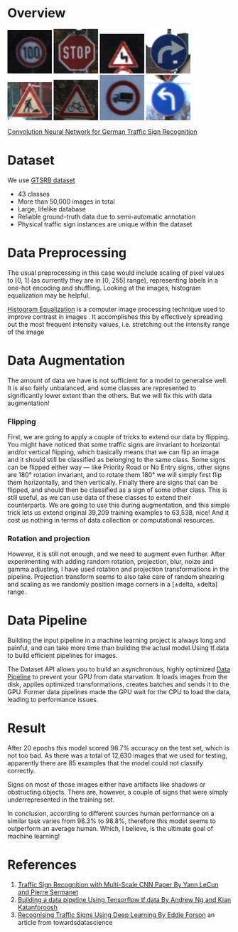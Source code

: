 # Overview

<img src="/images/1.png" width = "100"> <img src="/images/2.png" width = "100"> <img src="/images/3.png" width = "100">
<img src="/images/4.png" width = "100"> <img src="/images/5.png" width = "100"> <img src="/images/6.png" width = "100">
<img src="/images/7.png" width = "100"> <img src="/images/8.png" width = "100">


[Convolution Neural Network for German Traffic Sign Recognition](https://github.com/prateeshreddy/GTSRB_road_sign_recog) 


# Dataset
We use [GTSRB dataset](http://benchmark.ini.rub.de/?section=gtsrb&subsection=dataset#Downloads)
 
 * 43 classes
 * More than 50,000 images in total
 * Large, lifelike database
 * Reliable ground-truth data due to semi-automatic annotation
 * Physical traffic sign instances are unique within the dataset

# Data Preprocessing
The usual preprocessing in this case would include scaling of pixel values to [0, 1] (as currently they are in [0, 255] range), representing labels in a one-hot encoding and shuffling. Looking at the images, histogram equalization may be helpful. 

[Histogram Equalization](https://en.wikipedia.org/wiki/Histogram_equalization) is a computer image processing technique used to improve contrast in images . It accomplishes this by effectively spreading out the most frequent intensity values, i.e. stretching out the intensity range of the image

# Data Augmentation
The amount of data we have is not sufficient for a model to generalise well. It is also fairly unbalanced, and some classes are represented to significantly lower extent than the others. But we will fix this with data augmentation!

### Flipping
First, we are going to apply a couple of tricks to extend our data by flipping. You might have noticed that some traffic signs are invariant to horizontal and/or vertical flipping, which basically means that we can flip an image and it should still be classified as belonging to the same class. Some signs can be flipped either way — like Priority Road or No Entry signs, other signs are 180° rotation invariant, and to rotate them 180° we will simply first flip them horizontally, and then vertically. Finally there are signs that can be flipped, and should then be classified as a sign of some other class. This is still useful, as we can use data of these classes to extend their counterparts. We are going to use this during augmentation, and this simple trick lets us extend original 39,209 training examples to 63,538, nice! And it cost us nothing in terms of data collection or computational resources.

### Rotation and projection
However, it is still not enough, and we need to augment even further. After experimenting with adding random rotation, projection, blur, noize and gamma adjusting, I have used rotation and projection transformations in the pipeline. Projection transform seems to also take care of random shearing and scaling as we randomly position image corners in a [±delta, ±delta] range.   

# Data Pipeline
Building the input pipeline in a machine learning project is always long and painful, and can take more time than building the actual model.Using tf.data to build efficient pipelines for images.

The Dataset API allows you to build an asynchronous, highly optimized [Data Pipeline](https://cs230.stanford.edu/blog/datapipeline/#building-an-image-data-pipeline) to prevent your GPU from data starvation. It loads images from the disk, applies optimized transformations, creates batches and sends it to the GPU. Former data pipelines made the GPU wait for the CPU to load the data, leading to performance issues.

# Result
After 20 epochs this model scored 98.7% accuracy on the test set, which is not too bad. As there was a total of 12,630 images that we used for testing, apparently there are 85 examples that the model could not classify correctly.

Signs on most of those images either have artifacts like shadows or obstructing objects. There are, however, a couple of signs that were simply underrepresented in the training set.

In conclusion, according to different sources human performance on a similar task varies from 98.3% to 98.8%, therefore this model seems to outperform an average human. Which, I believe, is the ultimate goal of machine learning!

           
# References

1. [Traffic Sign Recognition with Multi-Scale CNN Paper By Yann LeCun and Pierre Sermanet](http://yann.lecun.com/exdb/publis/pdf/sermanet-ijcnn-11.pdf)
1. [Building a data pipeline Using Tensorflow tf.data By Andrew Ng and Kian Katanforoosh](https://cs230.stanford.edu/blog/datapipeline/)
1. [Recognising Traffic Signs Using Deep Learning By Eddie Forson](https://towardsdatascience.com/recognizing-traffic-signs-with-over-98-accuracy-using-deep-learning-86737aedc2ab) an article from towardsdatascience
           



